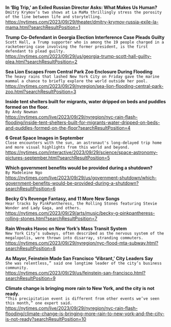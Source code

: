 **In ‘Big Trip,’ an Exiled Russian Director Asks: What Makes Us Human?**\
`Dmitry Krymov’s two shows at La MaMa thrillingly stress the porosity of the line between life and storytelling.`\
https://nytimes.com/2023/09/29/theater/dmitry-krymov-russia-exile-la-mama.html?searchResultPosition=1

**Trump Co-Defendant in Georgia Election Interference Case Pleads Guilty**\
`Scott Hall, a Trump supporter who is among the 19 people charged in a racketeering case involving the former president, is the first defendant to plead guilty.`\
https://nytimes.com/2023/09/29/us/georgia-trump-scott-hall-guilty-plea.html?searchResultPosition=2

**Sea Lion Escapes From Central Park Zoo Enclosure During Flooding**\
`The heavy rains that lashed New York City on Friday gave the marine mammal a chance to briefly explore the world outside her pool.`\
https://nytimes.com/2023/09/29/nyregion/sea-lion-flooding-central-park-zoo.html?searchResultPosition=3

**Inside tent shelters built for migrants, water dripped on beds and puddles formed on the floor.**\
`By Andy Newman`\
https://nytimes.com/live/2023/09/29/nyregion/nyc-rain-flash-flooding/inside-tent-shelters-built-for-migrants-water-dripped-on-beds-and-puddles-formed-on-the-floor?searchResultPosition=4

**6 Great Space Images in September**\
`Close encounters with the sun, an astronaut's long-delayed trip home and more visual highlights from this world and beyond.`\
https://nytimes.com/interactive/2023/09/29/science/space-astronomy-pictures-september.html?searchResultPosition=5

**Which government benefits would be provided during a shutdown?**\
`By Madeleine Ngo`\
https://nytimes.com/live/2023/09/29/us/government-shutdown/which-government-benefits-would-be-provided-during-a-shutdown?searchResultPosition=6

**Becky G’s Revenge Fantasy, and 11 More New Songs**\
`Hear tracks by PinkPantheress, the Rolling Stones featuring Stevie Wonder and Lady Gaga, and others.`\
https://nytimes.com/2023/09/29/arts/music/becky-g-pinkpantheress-rolling-stones.html?searchResultPosition=7

**Rain Wreaks Havoc on New York’s Mass Transit System**\
`New York City’s subways, often described as the nervous system of the megalopolis, were thrown into disarray, stranding commuters.`\
https://nytimes.com/2023/09/29/nyregion/nyc-flood-mta-subway.html?searchResultPosition=8

**As Mayor, Feinstein Made San Francisco ‘Vibrant,’ City Leaders Say**\
`She was relentless,” said one longtime leader of the city’s business community.`\
https://nytimes.com/2023/09/29/us/feinstein-san-francisco.html?searchResultPosition=9

**Climate change is bringing more rain to New York, and the city is not ready.**\
`“This precipitation event is different from other events we’ve seen this month,” one expert said.`\
https://nytimes.com/live/2023/09/29/nyregion/nyc-rain-flash-flooding/climate-change-is-bringing-more-rain-to-new-york-and-the-city-is-not-ready?searchResultPosition=10

